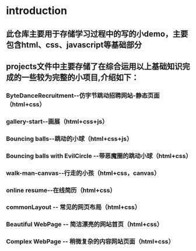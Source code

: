 # introduction
## 此仓库主要用于存储学习过程中的写的小demo，主要包含html、css、javascript等基础部分
## projects文件中主要存储了在综合运用以上基础知识完成的一些较为完整的小项目,介绍如下：
### ByteDanceRecruitment--仿字节跳动招聘网站-静态页面（html+css）
### gallery-start--画展（html+css+js）
### Bouncing balls--跳动的小球（html+css+js）
### Bouncing balls with EvilCircle --带恶魔圈的跳动小球（html+css）
### walk-man-canvas--行走的小孩（html+css，canvas）
### online resume--在线简历（html+css）
### commonLayout -- 常见的网页布局（html+css）
### Beautiful WebPage -- 简洁漂亮的网站首页（html+css）
### Complex WebPage -- 稍微复杂的内容网站页面（html+css）